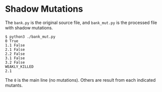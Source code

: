 # Shadow Mutations

The `bank.py` is the original source file, and `bank_mut.py` is the processed
file with shadow mutations.

```
$ python3 ./bank_mut.py
0 True
1.1 False
2.1 False
2.2 False
3.1 False
3.2 False
WEAKLY_KILLED
2.1
```

The `0` is the main line (no mutations). Others are result from each indicated mutants.

